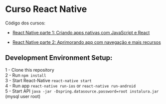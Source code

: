 # Curso React Native
Código dos cursos:

* [React Native parte 1: Criando apps nativas com JavaScript e React](https://cursos.alura.com.br/course/react-native-parte-1)

* [React Native parte 2: Aprimorando app com navegação e mais recursos](https://cursos.alura.com.br/course/react-native-parte-2)

## Development Environment Setup:
1 - Clone this repository<br />
2 - Run `npm install`<br />
3 - Start React-Native `react-native start`<br />
4 - Run app `react-native run-ios` or `react-native run-android`<br />
5 - Start API `java -jar -Dspring.datasource.password=root instalura.jar` (mysql user root)
